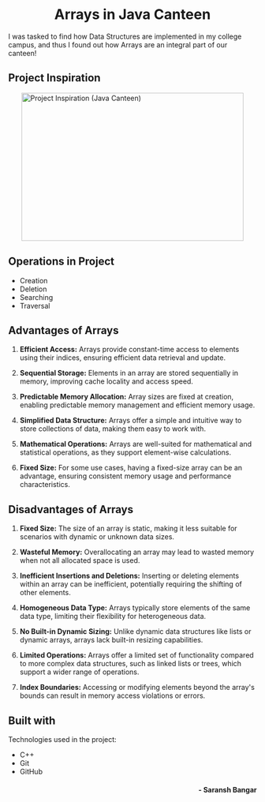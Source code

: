 <h1 align="center" id="title">Arrays in Java Canteen</h1>

<p id="description">I was tasked to find how Data Structures are implemented in my college campus, and thus I found out how Arrays are an integral part of our canteen!</p>

<h2>Project Inspiration</h2>

<div style="display:flex; justify-content:center; align-items:center;">
  <img src="https://imgtr.ee/images/2023/10/23/89f1b14f67199a932ba293a83b21cbd0.jpeg" alt="Project Inspiration (Java Canteen)" width="450" height="300">
</div>

<h2>Operations in Project</h2>

* Creation
* Deletion
* Searching
* Traversal

<h2>Advantages of Arrays</h2>

1. **Efficient Access:** Arrays provide constant-time access to elements using their indices, ensuring efficient data retrieval and update.

2. **Sequential Storage:** Elements in an array are stored sequentially in memory, improving cache locality and access speed.

3. **Predictable Memory Allocation:** Array sizes are fixed at creation, enabling predictable memory management and efficient memory usage.

4. **Simplified Data Structure:** Arrays offer a simple and intuitive way to store collections of data, making them easy to work with.

5. **Mathematical Operations:** Arrays are well-suited for mathematical and statistical operations, as they support element-wise calculations.

6. **Fixed Size:** For some use cases, having a fixed-size array can be an advantage, ensuring consistent memory usage and performance characteristics.


<h2>Disadvantages of Arrays</h2>

1. **Fixed Size:** The size of an array is static, making it less suitable for scenarios with dynamic or unknown data sizes.

2. **Wasteful Memory:** Overallocating an array may lead to wasted memory when not all allocated space is used.

3. **Inefficient Insertions and Deletions:** Inserting or deleting elements within an array can be inefficient, potentially requiring the shifting of other elements.

4. **Homogeneous Data Type:** Arrays typically store elements of the same data type, limiting their flexibility for heterogeneous data.

5. **No Built-in Dynamic Sizing:** Unlike dynamic data structures like lists or dynamic arrays, arrays lack built-in resizing capabilities.

6. **Limited Operations:** Arrays offer a limited set of functionality compared to more complex data structures, such as linked lists or trees, which support a wider range of operations.

7. **Index Boundaries:** Accessing or modifying elements beyond the array's bounds can result in memory access violations or errors.

<h2>Built with</h2>

Technologies used in the project:

* C++
* Git
* GitHub

<h4 align="right">- Saransh Bangar</h4>
